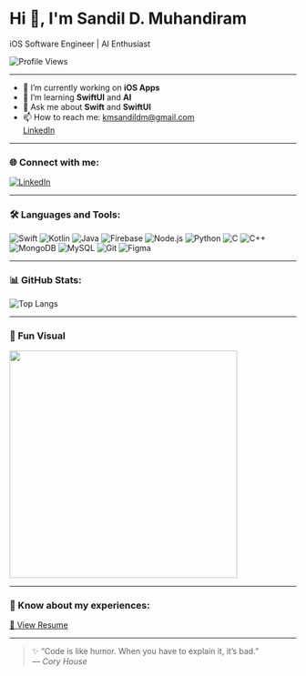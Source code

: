 # Hi 👋, I'm Sandil D. Muhandiram  
iOS Software Engineer | AI Enthusiast

![Profile Views](https://komarev.com/ghpvc/?username=san2804&color=blue)

---

- 🧩 I’m currently working on **iOS Apps**
- 🌱 I’m learning **SwiftUI** and **AI** 
- 💬 Ask me about **Swift** and **SwiftUI**
- 📫 How to reach me: [kmsandildm@gmail.com](mailto:kmsandildm@gmail.com)  
  [LinkedIn](https://www.linkedin.com/in/sandil-d-muhandiram-b5429a205/)


---

### 🌐 Connect with me:
[![LinkedIn](https://img.shields.io/badge/LinkedIn-0077B5.svg?logo=linkedin&logoColor=white)](https://www.linkedin.com/in/sandil-d-muhandiram-b5429a205/)  


---

### 🛠️ Languages and Tools:
![Swift](https://img.shields.io/badge/Swift-F05138?logo=swift&logoColor=white)
![Kotlin](https://img.shields.io/badge/Kotlin-0095D5?logo=kotlin&logoColor=white)
![Java](https://img.shields.io/badge/Java-007396?logo=java&logoColor=white)
![Firebase](https://img.shields.io/badge/Firebase-FFCA28?logo=firebase&logoColor=black)
![Node.js](https://img.shields.io/badge/Node.js-339933?logo=node.js&logoColor=white)
![Python](https://img.shields.io/badge/Python-3776AB?logo=python&logoColor=white)
![C](https://img.shields.io/badge/C-00599C?logo=c&logoColor=white)
![C++](https://img.shields.io/badge/C++-00599C?logo=cplusplus&logoColor=white)
![MongoDB](https://img.shields.io/badge/MongoDB-47A248?logo=mongodb&logoColor=white)
![MySQL](https://img.shields.io/badge/MySQL-4479A1?logo=mysql&logoColor=white)
![Git](https://img.shields.io/badge/Git-F05032?logo=git&logoColor=white)
![Figma](https://img.shields.io/badge/Figma-F24E1E?logo=figma&logoColor=white)


---

### 📊 GitHub Stats:
![Top Langs](https://github-readme-stats.vercel.app/api/top-langs/?username=san2804&layout=compact&theme=radical)


---

### 🎨 Fun Visual
<img src="https://cdn.dribbble.com/users/1162077/screenshots/3848914/programmer.gif" width="400"/>

---

### 📄 Know about my experiences:
[📄 View Resume](https://drive.google.com/file/d/1hQYqPfWSIlpdGQCZsf7EYiQvY5kVo2pD/view?usp=drive_link)

---

> ✨ “Code is like humor. When you have to explain it, it’s bad.”  
> — *Cory House*
